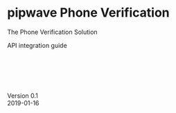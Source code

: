 # pipwave Phone Verification

The Phone Verification Solution

API integration guide


<br><br><br><br><br>
Version 0.1   
2019-01-16


